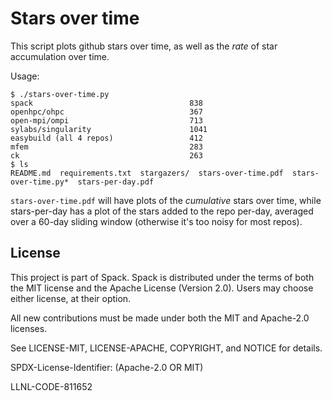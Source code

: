 # Stars over time

This script plots github stars over time, as well as the *rate* of star accumulation over time.

Usage:

```
$ ./stars-over-time.py
spack                                   838
openhpc/ohpc                            367
open-mpi/ompi                           713
sylabs/singularity                      1041
easybuild (all 4 repos)                 412
mfem                                    283
ck                                      263
$ ls
README.md  requirements.txt  stargazers/  stars-over-time.pdf  stars-over-time.py*  stars-per-day.pdf
```

`stars-over-time.pdf` will have plots of the *cumulative* stars over time, while stars-per-day has
a plot of the stars added to the repo per-day, averaged over a 60-day sliding window (otherwise
it's too noisy for most repos).


## License

This project is part of Spack. Spack is distributed under the terms of both the
MIT license and the Apache License (Version 2.0). Users may choose either
license, at their option.

All new contributions must be made under both the MIT and Apache-2.0 licenses.

See LICENSE-MIT, LICENSE-APACHE, COPYRIGHT, and NOTICE for details.

SPDX-License-Identifier: (Apache-2.0 OR MIT)

LLNL-CODE-811652
